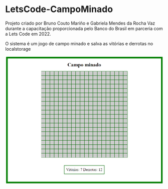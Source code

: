 # LetsCode-CampoMinado

Projeto criado por Bruno Couto Mariño e Gabriela Mendes da Rocha Vaz
durante a capacitação proporcionada pelo Banco do Brasil em parceria com a Lets Code em 2022.

O sistema é um jogo de campo minado e salva as vitórias e derrotas no localstorage

![Imagem do tabuleiro](./campoMinado-letsCode/img.png)   